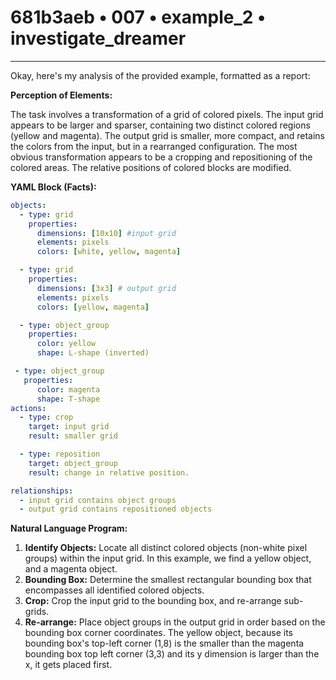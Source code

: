 # 681b3aeb • 007 • example_2 • investigate_dreamer

---
Okay, here's my analysis of the provided example, formatted as a report:

**Perception of Elements:**

The task involves a transformation of a grid of colored pixels. The input grid appears to be larger and sparser, containing two distinct colored regions (yellow and magenta). The output grid is smaller, more compact, and retains the colors from the input, but in a rearranged configuration. The most obvious transformation appears to be a cropping and repositioning of the colored areas. The relative positions of colored blocks are modified.

**YAML Block (Facts):**



```yaml
objects:
  - type: grid
    properties:
      dimensions: [10x10] #input grid
      elements: pixels
      colors: [white, yellow, magenta]

  - type: grid
    properties:
      dimensions: [3x3] # output grid
      elements: pixels
      colors: [yellow, magenta]

  - type: object_group
    properties:
      color: yellow
      shape: L-shape (inverted)

 - type: object_group
   properties:
      color: magenta
      shape: T-shape
actions:
  - type: crop
    target: input grid
    result: smaller grid

  - type: reposition
    target: object_group
    result: change in relative position.

relationships:
  - input grid contains object groups
  - output grid contains repositioned objects
```



**Natural Language Program:**

1.  **Identify Objects:** Locate all distinct colored objects (non-white pixel groups) within the input grid. In this example, we find a yellow object, and a magenta object.
2.  **Bounding Box:** Determine the smallest rectangular bounding box that encompasses all identified colored objects.
3.  **Crop:** Crop the input grid to the bounding box, and re-arrange sub-grids.
4. **Re-arrange:** Place object groups in the output grid in order based on the bounding box corner coordinates.
    The yellow object, because its bounding box's top-left corner (1,8) is the smaller than the magenta bounding box top left corner (3,3) and its y dimension is larger than the x, it gets placed first.


